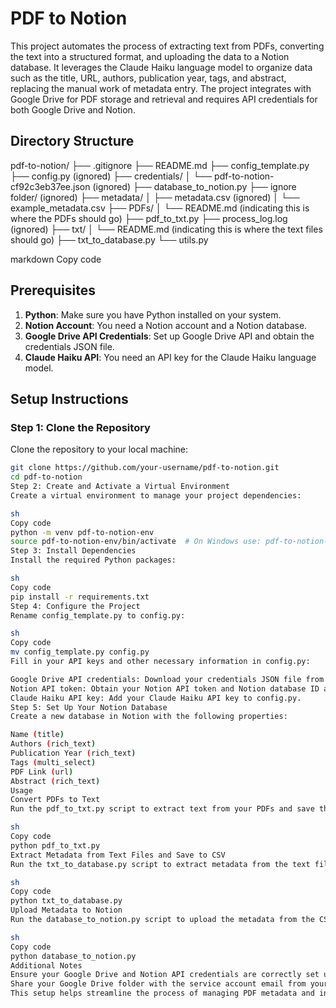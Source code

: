 # PDF to Notion

This project automates the process of extracting text from PDFs, converting the text into a structured format, and uploading the data to a Notion database. It leverages the Claude Haiku language model to organize data such as the title, URL, authors, publication year, tags, and abstract, replacing the manual work of metadata entry. The project integrates with Google Drive for PDF storage and retrieval and requires API credentials for both Google Drive and Notion.

## Directory Structure

pdf-to-notion/
├── .gitignore
├── README.md
├── config_template.py
├── config.py (ignored)
├── credentials/
│ └── pdf-to-notion-cf92c3eb37ee.json (ignored)
├── database_to_notion.py
├── ignore folder/ (ignored)
├── metadata/
│ ├── metadata.csv (ignored)
│ └── example_metadata.csv
├── PDFs/
│ └── README.md (indicating this is where the PDFs should go)
├── pdf_to_txt.py
├── process_log.log (ignored)
├── txt/
│ └── README.md (indicating this is where the text files should go)
├── txt_to_database.py
└── utils.py

markdown
Copy code

## Prerequisites

1. **Python**: Make sure you have Python installed on your system.
2. **Notion Account**: You need a Notion account and a Notion database.
3. **Google Drive API Credentials**: Set up Google Drive API and obtain the credentials JSON file.
4. **Claude Haiku API**: You need an API key for the Claude Haiku language model.

## Setup Instructions

### Step 1: Clone the Repository

Clone the repository to your local machine:

```sh
git clone https://github.com/your-username/pdf-to-notion.git
cd pdf-to-notion
Step 2: Create and Activate a Virtual Environment
Create a virtual environment to manage your project dependencies:

sh
Copy code
python -m venv pdf-to-notion-env
source pdf-to-notion-env/bin/activate  # On Windows use: pdf-to-notion-env\Scripts\activate
Step 3: Install Dependencies
Install the required Python packages:

sh
Copy code
pip install -r requirements.txt
Step 4: Configure the Project
Rename config_template.py to config.py:

sh
Copy code
mv config_template.py config.py
Fill in your API keys and other necessary information in config.py:

Google Drive API credentials: Download your credentials JSON file from Google Cloud Console and place it in the credentials directory.
Notion API token: Obtain your Notion API token and Notion database ID and add them to config.py.
Claude Haiku API key: Add your Claude Haiku API key to config.py.
Step 5: Set Up Your Notion Database
Create a new database in Notion with the following properties:

Name (title)
Authors (rich_text)
Publication Year (rich_text)
Tags (multi_select)
PDF Link (url)
Abstract (rich_text)
Usage
Convert PDFs to Text
Run the pdf_to_txt.py script to extract text from your PDFs and save them as .txt files:

sh
Copy code
python pdf_to_txt.py
Extract Metadata from Text Files and Save to CSV
Run the txt_to_database.py script to extract metadata from the text files and save it to a CSV file:

sh
Copy code
python txt_to_database.py
Upload Metadata to Notion
Run the database_to_notion.py script to upload the metadata from the CSV file to your Notion database:

sh
Copy code
python database_to_notion.py
Additional Notes
Ensure your Google Drive and Notion API credentials are correctly set up in the config.py file.
Share your Google Drive folder with the service account email from your Google API credentials.
This setup helps streamline the process of managing PDF metadata and integrating it seamlessly with Notion, making it an efficient tool for organizing and accessing your documents.